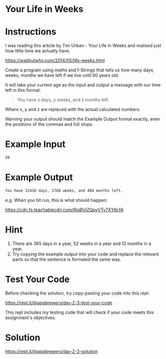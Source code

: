 # Your Life in Weeks

# Instructions
I was reading this article by Tim Urban - Your Life in Weeks and realised just how little time we actually have.

https://waitbutwhy.com/2014/05/life-weeks.html

Create a program using maths and f-Strings that tells us how many days, weeks, months we have left if we live until 90 years old.

It will take your current age as the input and output a message with our time left in this format:

> You have x days, y weeks, and z months left.

Where x, y and z are replaced with the actual calculated numbers.

Warning your output should match the Example Output format exactly, even the positions of the commas and full stops.

# Example Input
```bash
56
```

# Example Output
```bash
You have 12410 days, 1768 weeks, and 408 months left.
```
e.g. When you hit run, this is what should happen:

https://cdn.fs.teachablecdn.com/RjqBViZQpyVTv7XY6cfA

# Hint
1. There are 365 days in a year, 52 weeks in a year and 12 months in a year.
2. Try copying the example output into your code and replace the relevant parts so that the sentence is formated the same way.

# Test Your Code
Before checking the solution, try copy-pasting your code into this repl:

https://repl.it/@appbrewery/day-2-3-test-your-code

This repl includes my testing code that will check if your code meets this assignment's objectives.

# Solution
https://repl.it/@appbrewery/day-2-3-solution